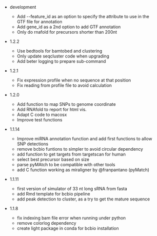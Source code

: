 - development

  * Add --feature_id as an option to specify the attribute
    to use in the GTF file for annotation
  * Add gene_id as a 2nd option to add GTF annotation
  * Only do rnafold for precursors shorter than 200nt

- 1.2.2

  * Use bedtools for bamtobed and clustering
  * Only update seqcluster code when upgrading
  * Add beter logging to prepare sub-command

- 1.2.1

  * Fix expression profile when no sequence at that position
  * Fix reading from profile file to avoid calculation

- 1.2.0

  * Add function to map SNPs to genome coordinate
  * Add RNAfold to report for html vis.
  * Adapt C code to macosx
  * Improve test functions

- 1.1.14

  * Improve miRNA annotation function and add first functions
  to allow SNP detections
  * remove bcbio funtions to simpler to avoid circular dependency
  * add function to get targets from targetscan for human
  * select best precursor based on size
  * parse pyMAtch to be compatible with other tools
  * add C function working as miraligner by @franpantano (pyMatch)

- 1.1.11

  * first version of simulator of 33 nt long sRNA from fasta
  * add Rmd template for bcbio pipeline
  * add peak detection to cluster, as a try to get the mature sequence

- 1.1.8

  * fix indexing bam file error when running under python
  * remove colorlog dependency
  * create light package in conda for bcbio installation
